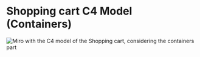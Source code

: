 



# Shopping cart C4 Model (Containers)

![Miro with the C4 model of the Shopping cart, considering the containers part](https://github.com/gumberss/PurchaseListinator/assets/38296002/b9fe6f60-d755-431e-bfb9-83882fc3b116)
